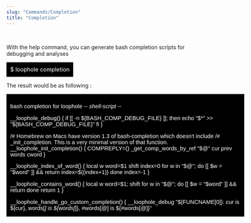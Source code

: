 ```yaml
---
slug: "Commands/Completion"
title: "Completion"
---
```


<br/>

With the help command, you can generate bash completion scripts for debugging and analyses


<divs style="background-color:black;color:white;padding:10px;font-size: 105%;clear: left;display: table;justify-content: left align-items: left; flex-direction: column;">$ loophole completion  </div>


The result would be as following :

<div style=" height:300px;width:600px;font:16px Arial, Serif;overflow:auto;background-color:black;color:white;padding:10px;font-size: 105%;">

  bash completion for loophole                             -*- shell-script -*-

__loophole_debug()
{
    if [[ -n ${BASH_COMP_DEBUG_FILE} ]]; then
        echo "$*" >> "${BASH_COMP_DEBUG_FILE}"
    fi
}

/# Homebrew on Macs have version 1.3 of bash-completion which doesn't include
/# _init_completion. This is a very minimal version of that function.
__loophole_init_completion()
{
    COMPREPLY=()
    _get_comp_words_by_ref "$@" cur prev words cword
}

__loophole_index_of_word()
{
    local w word=$1
    shift
    index=0
    for w in "$@"; do
        [[ $w = "$word" ]] && return
        index=$((index+1))
    done
    index=-1
}

__loophole_contains_word()
{
    local w word=$1; shift
    for w in "$@"; do
        [[ $w = "$word" ]] && return
    done
    return 1
}

__loophole_handle_go_custom_completion()
{
    __loophole_debug "${FUNCNAME[0]}: cur is ${cur}, words[*] is ${words[*]}, #words[@] is ${#words[@]}"

    local out requestComp lastParam lastChar comp directive args

    # Prepare the command to request completions for the program.
    # Calling ${words[0]} instead of directly loophole allows to handle aliases
    args=("${words[@]:1}")
    requestComp="${words[0]} __completeNoDesc ${args[*]}"

    lastParam=${words[$((${#words[@]}-1))]}
    lastChar=${lastParam:$((${#lastParam}-1)):1}
    __loophole_debug "${FUNCNAME[0]}: lastParam ${lastParam}, lastChar ${lastChar}"

    if [ -z "${cur}" ] && [ "${lastChar}" != "=" ]; then
        # If the last parameter is complete (there is a space following it)
        # We add an extra empty parameter so we can indicate this to the go method.
        __loophole_debug "${FUNCNAME[0]}: Adding extra empty parameter"
        requestComp="${requestComp} \"\""
    fi

    __loophole_debug "${FUNCNAME[0]}: calling ${requestComp}"
    # Use eval to handle any environment variables and such
    out=$(eval "${requestComp}" 2>/dev/null)

    # Extract the directive integer at the very end of the output following a colon (:)
    directive=${out##*:}
    # Remove the directive
    out=${out%:*}
    if [ "${directive}" = "${out}" ]; then
        # There is not directive specified
        directive=0
    fi
    __loophole_debug "${FUNCNAME[0]}: the completion directive is: ${directive}"
    __loophole_debug "${FUNCNAME[0]}: the completions are: ${out[*]}"

    if [ $((directive & 1)) -ne 0 ]; then
        # Error code.  No completion.
        __loophole_debug "${FUNCNAME[0]}: received error from custom completion go code"
        return
    else
        if [ $((directive & 2)) -ne 0 ]; then
            if [[ $(type -t compopt) = "builtin" ]]; then
                __loophole_debug "${FUNCNAME[0]}: activating no space"
                compopt -o nospace
            fi
        fi
        if [ $((directive & 4)) -ne 0 ]; then
            if [[ $(type -t compopt) = "builtin" ]]; then
                __loophole_debug "${FUNCNAME[0]}: activating no file completion"
                compopt +o default
            fi
        fi

        while IFS='' read -r comp; do
            COMPREPLY+=("$comp")
        done < <(compgen -W "${out[*]}" -- "$cur")
    fi
}

__loophole_handle_reply()
{
    __loophole_debug "${FUNCNAME[0]}"
    local comp
    case $cur in
        -*)
            if [[ $(type -t compopt) = "builtin" ]]; then
                compopt -o nospace
            fi
            local allflags
            if [ ${#must_have_one_flag[@]} -ne 0 ]; then
                allflags=("${must_have_one_flag[@]}")
            else
                allflags=("${flags[*]} ${two_word_flags[*]}")
            fi
            while IFS='' read -r comp; do
                COMPREPLY+=("$comp")
            done < <(compgen -W "${allflags[*]}" -- "$cur")
            if [[ $(type -t compopt) = "builtin" ]]; then
                [[ "${COMPREPLY[0]}" == *= ]] || compopt +o nospace
            fi

            # complete after --flag=abc
            if [[ $cur == *=* ]]; then
                if [[ $(type -t compopt) = "builtin" ]]; then
                    compopt +o nospace
                fi

                local index flag
                flag="${cur%=*}"
                __loophole_index_of_word "${flag}" "${flags_with_completion[@]}"
                COMPREPLY=()
                if [[ ${index} -ge 0 ]]; then
                    PREFIX=""
                    cur="${cur#*=}"
                    ${flags_completion[${index}]}
                    if [ -n "${ZSH_VERSION}" ]; then
                        # zsh completion needs --flag= prefix
                        eval "COMPREPLY=( \"\${COMPREPLY[@]/#/${flag}=}\" )"
                    fi
                fi
            fi
            return 0;
            ;;
    esac

    # check if we are handling a flag with special work handling
    local index
    __loophole_index_of_word "${prev}" "${flags_with_completion[@]}"
    if [[ ${index} -ge 0 ]]; then
        ${flags_completion[${index}]}
        return
    fi

    # we are parsing a flag and don't have a special handler, no completion
    if [[ ${cur} != "${words[cword]}" ]]; then
        return
    fi

    local completions
    completions=("${commands[@]}")
    if [[ ${#must_have_one_noun[@]} -ne 0 ]]; then
        completions=("${must_have_one_noun[@]}")
    elif [[ -n "${has_completion_function}" ]]; then
        # if a go completion function is provided, defer to that function
        completions=()
        __loophole_handle_go_custom_completion
    fi
    if [[ ${#must_have_one_flag[@]} -ne 0 ]]; then
        completions+=("${must_have_one_flag[@]}")
    fi
    while IFS='' read -r comp; do
        COMPREPLY+=("$comp")
    done < <(compgen -W "${completions[*]}" -- "$cur")

    if [[ ${#COMPREPLY[@]} -eq 0 && ${#noun_aliases[@]} -gt 0 && ${#must_have_one_noun[@]} -ne 0 ]]; then
        while IFS='' read -r comp; do
            COMPREPLY+=("$comp")
        done < <(compgen -W "${noun_aliases[*]}" -- "$cur")
    fi

    if [[ ${#COMPREPLY[@]} -eq 0 ]]; then
                if declare -F __loophole_custom_func >/dev/null; then
                        # try command name qualified custom func
                        __loophole_custom_func
                else
                        # otherwise fall back to unqualified for compatibility
                        declare -F __custom_func >/dev/null && __custom_func
                fi
    fi

    # available in bash-completion >= 2, not always present on macOS
    if declare -F __ltrim_colon_completions >/dev/null; then
        __ltrim_colon_completions "$cur"
    fi

    # If there is only 1 completion and it is a flag with an = it will be completed
    # but we don't want a space after the =
    if [[ "${#COMPREPLY[@]}" -eq "1" ]] && [[ $(type -t compopt) = "builtin" ]] && [[ "${COMPREPLY[0]}" == --*= ]]; then
       compopt -o nospace
    fi
}

/# The arguments should be in the form "ext1|ext2|extn"
__loophole_handle_filename_extension_flag()
{
    local ext="$1"
    _filedir "@(${ext})"
}

__loophole_handle_subdirs_in_dir_flag()
{
    local dir="$1"
    pushd "${dir}" >/dev/null 2>&1 && _filedir -d && popd >/dev/null 2>&1 || return
}

__loophole_handle_flag()
{
    __loophole_debug "${FUNCNAME[0]}: c is $c words[c] is ${words[c]}"

    # if a command required a flag, and we found it, unset must_have_one_flag()
    local flagname=${words[c]}
    local flagvalue
    # if the word contained an =
    if [[ ${words[c]} == *"="* ]]; then
        flagvalue=${flagname#*=} # take in as flagvalue after the =
        flagname=${flagname%=*} # strip everything after the =
        flagname="${flagname}=" # but put the = back
    fi
    __loophole_debug "${FUNCNAME[0]}: looking for ${flagname}"
    if __loophole_contains_word "${flagname}" "${must_have_one_flag[@]}"; then
        must_have_one_flag=()
    fi

    # if you set a flag which only applies to this command, don't show subcommands
    if __loophole_contains_word "${flagname}" "${local_nonpersistent_flags[@]}"; then
      commands=()
    fi

    # keep flag value with flagname as flaghash
    # flaghash variable is an associative array which is only supported in bash > 3.
    if [[ -z "${BASH_VERSION}" || "${BASH_VERSINFO[0]}" -gt 3 ]]; then
        if [ -n "${flagvalue}" ] ; then
            flaghash[${flagname}]=${flagvalue}
        elif [ -n "${words[ $((c+1)) ]}" ] ; then
            flaghash[${flagname}]=${words[ $((c+1)) ]}
        else
            flaghash[${flagname}]="true" # pad "true" for bool flag
        fi
    fi

    # skip the argument to a two word flag
    if [[ ${words[c]} != *"="* ]] && __loophole_contains_word "${words[c]}" "${two_word_flags[@]}"; then
                          __loophole_debug "${FUNCNAME[0]}: found a flag ${words[c]}, skip the next argument"
        c=$((c+1))
        # if we are looking for a flags value, don't show commands
        if [[ $c -eq $cword ]]; then
            commands=()
        fi
    fi

    c=$((c+1))

}

__loophole_handle_noun()
{
    __loophole_debug "${FUNCNAME[0]}: c is $c words[c] is ${words[c]}"

    if __loophole_contains_word "${words[c]}" "${must_have_one_noun[@]}"; then
        must_have_one_noun=()
    elif __loophole_contains_word "${words[c]}" "${noun_aliases[@]}"; then
        must_have_one_noun=()
    fi

    nouns+=("${words[c]}")
    c=$((c+1))
}

__loophole_handle_command()
{
    __loophole_debug "${FUNCNAME[0]}: c is $c words[c] is ${words[c]}"

    local next_command
    if [[ -n ${last_command} ]]; then
        next_command="_${last_command}_${words[c]//:/__}"
    else
        if [[ $c -eq 0 ]]; then
            next_command="_loophole_root_command"
        else
            next_command="_${words[c]//:/__}"
        fi
    fi
    c=$((c+1))
    __loophole_debug "${FUNCNAME[0]}: looking for ${next_command}"
    declare -F "$next_command" >/dev/null && $next_command
}

__loophole_handle_word()
{
    if [[ $c -ge $cword ]]; then
        __loophole_handle_reply
        return
    fi
    __loophole_debug "${FUNCNAME[0]}: c is $c words[c] is ${words[c]}"
    if [[ "${words[c]}" == -* ]]; then
        __loophole_handle_flag
    elif __loophole_contains_word "${words[c]}" "${commands[@]}"; then
        __loophole_handle_command
    elif [[ $c -eq 0 ]]; then
        __loophole_handle_command
    elif __loophole_contains_word "${words[c]}" "${command_aliases[@]}"; then
        # aliashash variable is an associative array which is only supported in bash > 3.
        if [[ -z "${BASH_VERSION}" || "${BASH_VERSINFO[0]}" -gt 3 ]]; then
            words[c]=${aliashash[${words[c]}]}
            __loophole_handle_command
        else
            __loophole_handle_noun
        fi
    else
        __loophole_handle_noun
    fi
    __loophole_handle_word
}

_loophole_account_login()
{
    last_command="loophole_account_login"

    command_aliases=()

    commands=()

    flags=()
    two_word_flags=()
    local_nonpersistent_flags=()
    flags_with_completion=()
    flags_completion=()

    flags+=("--verbose")
    flags+=("-v")

    must_have_one_flag=()
    must_have_one_noun=()
    noun_aliases=()
}

_loophole_account_logout()
{
    last_command="loophole_account_logout"

    command_aliases=()

    commands=()

    flags=()
    two_word_flags=()
    local_nonpersistent_flags=()
    flags_with_completion=()
    flags_completion=()

    flags+=("--verbose")
    flags+=("-v")

    must_have_one_flag=()
    must_have_one_noun=()
    noun_aliases=()
}

_loophole_account()
{
    last_command="loophole_account"

    command_aliases=()

    commands=()
    commands+=("login")
    commands+=("logout")

    flags=()
    two_word_flags=()
    local_nonpersistent_flags=()
    flags_with_completion=()
    flags_completion=()

    flags+=("--verbose")
    flags+=("-v")

    must_have_one_flag=()
    must_have_one_noun=()
    noun_aliases=()
}

_loophole_completion()
{
    last_command="loophole_completion"

    command_aliases=()

    commands=()

    flags=()
    two_word_flags=()
    local_nonpersistent_flags=()
    flags_with_completion=()
    flags_completion=()

    flags+=("--help")
    flags+=("-h")
    local_nonpersistent_flags+=("--help")
    flags+=("--verbose")
    flags+=("-v")

    must_have_one_flag=()
    must_have_one_noun=()
    noun_aliases=()
}

_loophole_root_command()
{
    last_command="loophole"

    command_aliases=()

    commands=()
    commands+=("account")
    commands+=("completion")

    flags=()
    two_word_flags=()
    local_nonpersistent_flags=()
    flags_with_completion=()
    flags_completion=()

    flags+=("--gateway-port=")
    two_word_flags+=("--gateway-port")
    local_nonpersistent_flags+=("--gateway-port=")
    flags+=("--gateway-url=")
    two_word_flags+=("--gateway-url")
    local_nonpersistent_flags+=("--gateway-url=")
    flags+=("--hostname=")
    two_word_flags+=("--hostname")
    local_nonpersistent_flags+=("--hostname=")
    flags+=("--https")
    local_nonpersistent_flags+=("--https")
    flags+=("--identity-file=")
    two_word_flags+=("--identity-file")
    two_word_flags+=("-i")
    local_nonpersistent_flags+=("--identity-file=")
    flags+=("--verbose")
    flags+=("-v")

    must_have_one_flag=()
    must_have_one_noun=()
    noun_aliases=()
}

__start_loophole()
{
    local cur prev words cword
    declare -A flaghash 2>/dev/null || :
    declare -A aliashash 2>/dev/null || :
    if declare -F _init_completion >/dev/null 2>&1; then
        _init_completion -s || return
    else
        __loophole_init_completion -n "=" || return
    fi

    local c=0
    local flags=()
    local two_word_flags=()
    local local_nonpersistent_flags=()
    local flags_with_completion=()
    local flags_completion=()
    local commands=("loophole")
    local must_have_one_flag=()
    local must_have_one_noun=()
    local has_completion_function
    local last_command
    local nouns=()

    __loophole_handle_word
}

if [[ $(type -t compopt) = "builtin" ]]; then
    complete -o default -F __start_loophole loophole
else
    complete -o default -o nospace -F __start_loophole loophole
fi

ex: ts=4 sw=4 et filetype=sh


</div>